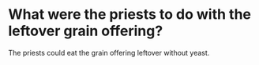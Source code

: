 # What were the priests to do with the leftover grain offering?

The priests could eat the grain offering leftover without yeast.
